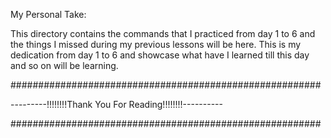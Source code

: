 My Personal Take:

This directory contains the commands that I practiced from day 1 to 6 and the things I missed during my previous lessons will be here. This is my dedication from day 1 to 6 and showcase what have I learned till this day and so on will be learning. 

########################################################
	
---------!!!!!!!!Thank You For Reading!!!!!!!!----------

########################################################

